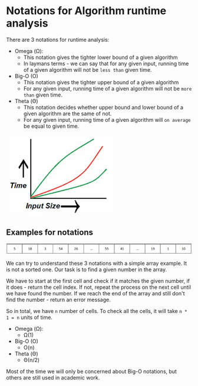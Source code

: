# Notations for Algorithm runtime analysis

There are 3 notations for runtime analysis:
- Omega (Ω):
    - This notation gives the tighter lower bound of a given algorithm
    - In laymans terms - we can say that for any given input, running time of a given algorithm will not be `less than` given time.
- Big-O (O)
    - This notation gives the tighter upper bound of a given algorithm
    - For any given input, running time of a given algorithm will not be `more than` given time.
- Theta (Θ)
    - This notation decides whether upper bound and lower bound of a given algorithm are the same of not.
    - For any given input, running time of a given algorithm will `on average` be equal to given time.

![](../../images/2019-06-10-19-25-08.png)

## Examples for notations

![](../../images/2019-06-10-19-30-19.png)

We can try to understand these 3 notations with a simple array example.
It is not a sorted one. Our task is to find a given number in the array.

We have to start at the first cell and check if it matches the given number, if it does - return the cell index. If not, repeat the process on the next cell until we have found the number. If we reach the end of the array and still don't find the number - return an error message.

So in total, we have `n` number of cells. To check all the cells, it will take `n * 1 = n` units of time. 

- Omega (Ω):
    - Ω(1)
- Big-O (O)
    - O(n)
- Theta (Θ)
    - Θ(n/2)

Most of the time we will only be concerned about Big-O notations, but others are still used in academic work.
